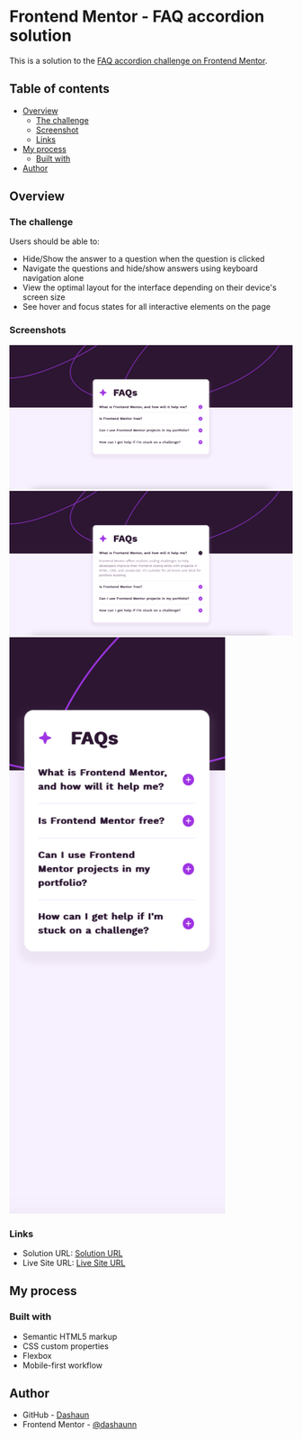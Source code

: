 # Frontend Mentor - FAQ accordion solution

This is a solution to the [FAQ accordion challenge on Frontend Mentor](https://www.frontendmentor.io/challenges/faq-accordion-wyfFdeBwBz).

## Table of contents

- [Overview](#overview)
  - [The challenge](#the-challenge)
  - [Screenshot](#screenshot)
  - [Links](#links)
- [My process](#my-process)
  - [Built with](#built-with)
- [Author](#author)

## Overview

### The challenge

Users should be able to:

- Hide/Show the answer to a question when the question is clicked
- Navigate the questions and hide/show answers using keyboard navigation alone
- View the optimal layout for the interface depending on their device's screen size
- See hover and focus states for all interactive elements on the page

### Screenshots

![Desktop View](./screenshots/faq-accordion-desktop-view.png)
![Active State](./screenshots/faq-accordion-active-state.png)
![Mobile View](./screenshots/faq-accordion-mobile-view.png)

### Links

- Solution URL: [Solution URL]()
- Live Site URL: [Live Site URL](https://dashaunn.github.io/FEM-faq-accordion-main/)

## My process

### Built with

- Semantic HTML5 markup
- CSS custom properties
- Flexbox
- Mobile-first workflow

## Author

- GitHub - [Dashaun](https://github.com/dashaunn)
- Frontend Mentor - [@dashaunn](https://www.frontendmentor.io/profile/dashaunn)
